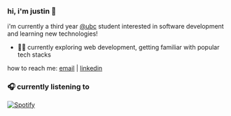 ### hi, i'm justin 👋

i'm currently a third year [@ubc](https://www.bme.ubc.ca/) student interested in software development and learning new technologies!

- 👨‍💻 currently exploring web development, getting familiar with popular tech stacks

how to reach me: [email](mailto:justincho63@gmail.com) | [linkedin](https://www.linkedin.com/in/justinccho)

### 🎧 currently listening to
[![Spotify](https://novatorem-blush.vercel.app/api/spotify)](https://open.spotify.com/user/justinlisteningtomusic123)





